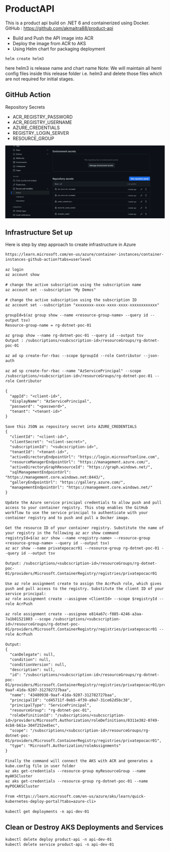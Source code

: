 # ProductAPI
This is a product api build on .NET 6 and containerized using Docker.
GitHub : https://github.com/akmaitra88/product-api

- Build and Push the API image into ACR
- Deploy the image from ACR to AKS
- Using Helm chart for packaging deployment
```
helm create helm3
```
here helm3 is release name and chart name
Note: We will maintain all heml config files inside this release folder i.e. helm3 and delete those files which are not required for initial stages.

## GitHub Action
Repository Secrets
- ACR_REGISTRY_PASSWORD
- ACR_REGISTRY_USERNAME
- AZURE_CREDENTIALS
- REGISTRY_LOGIN_SERVER
- RESOURCE_GROUP

![Alt text](image.png)

## Infrastructure Set up
Here is step by step approach to create infrastructure in Azure
```
https://learn.microsoft.com/en-us/azure/container-instances/container-instances-github-action?tabs=userlevel

az login
az account show

# change the active subscription using the subscription name
az account set --subscription "My Demos"

# change the active subscription using the subscription ID
az account set --subscription "xxxxxxxx-xxxx-xxxx-xxxx-xxxxxxxxxxxx"

groupId=$(az group show --name <resource-group-name> --query id --output tsv)
Resource-group-name = rg-dotnet-poc-01

az group show --name rg-dotnet-poc-01 --query id --output tsv
Output : /subscriptions/<subcscription-id>/resourceGroups/rg-dotnet-poc-01

az ad sp create-for-rbac --scope $groupId --role Contributor --json-auth

az ad sp create-for-rbac --name "AzServicePrincipal" --scope /subscriptions/<subcscription-id>/resourceGroups/rg-dotnet-poc-01 --role Contributor

{
  "appId": "<client-id>",
  "displayName": "AzServicePrincipal",
  "password": "<password>",
  "tenant": "<tenant-id>"
}

Save this JSON as repository secret into AZURE_CREDENTIALS
{
  "clientId": "<client-id>",
  "clientSecret": "<client-secret>",
  "subscriptionId": "<subcscription-id>",
  "tenantId": "<tenant-id>",
  "activeDirectoryEndpointUrl": "https://login.microsoftonline.com",
  "resourceManagerEndpointUrl": "https://management.azure.com/",
  "activeDirectoryGraphResourceId": "https://graph.windows.net/",
  "sqlManagementEndpointUrl": "https://management.core.windows.net:8443/",
  "galleryEndpointUrl": "https://gallery.azure.com/",
  "managementEndpointUrl": "https://management.core.windows.net/"
}

Update the Azure service principal credentials to allow push and pull access to your container registry. This step enables the GitHub workflow to use the service principal to authenticate with your container registry and to push and pull a Docker image.

Get the resource ID of your container registry. Substitute the name of your registry in the following az acr show command
registryId=$(az acr show --name <registry-name> --resource-group <resource-group-name> --query id --output tsv)
az acr show --name privatepocacr01 --resource-group rg-dotnet-poc-01 --query id --output tsv

Output: /subscriptions/<subcscription-id>/resourceGroups/rg-dotnet-poc-01/providers/Microsoft.ContainerRegistry/registries/privatepocacr01

Use az role assignment create to assign the AcrPush role, which gives push and pull access to the registry. Substitute the client ID of your service principal:
az role assignment create --assignee <ClientId> --scope $registryId --role AcrPush

az role assignment create --assignee e814a67c-f885-4246-a3aa-7a1b81521803 --scope /subscriptions/<subcscription-id>/resourceGroups/rg-dotnet-poc-01/providers/Microsoft.ContainerRegistry/registries/privatepocacr01 --role AcrPush

Output: 
{
  "canDelegate": null,
  "condition": null,
  "conditionVersion": null,
  "description": null,
  "id": "/subscriptions/<subcscription-id>/resourceGroups/rg-dotnet-poc-01/providers/Microsoft.ContainerRegistry/registries/privatepocacr01/providers/Microsoft.Authorization/roleAssignments/43480938-9aaf-41da-9207-312782727baa",
  "name": "43480938-9aaf-41da-9207-312782727baa",
  "principalId": "cd45711f-0eb5-4f39-a9a7-31ce62d5bc38",
  "principalType": "ServicePrincipal",
  "resourceGroup": "rg-dotnet-poc-01",
  "roleDefinitionId": "/subscriptions/<subcscription-id>/providers/Microsoft.Authorization/roleDefinitions/8311e382-0749-4cb8-b61a-304f252e45ec",
  "scope": "/subscriptions/<subcscription-id>/resourceGroups/rg-dotnet-poc-01/providers/Microsoft.ContainerRegistry/registries/privatepocacr01",
  "type": "Microsoft.Authorization/roleAssignments"
}

Finally the command will connect the AKS with ACR and generates a kube.config file in user folder
az aks get-credentials --resource-group myResourceGroup --name myAKSCluster
az aks get-credentials --resource-group rg-dotnet-poc-01 --name myPOCAKSCluster

From <https://learn.microsoft.com/en-us/azure/aks/learn/quick-kubernetes-deploy-portal?tabs=azure-cli> 

kubectl get deployments -n api-dev-01

```

## Clean or Destroy AKS Deployments and Services
```
kubectl delete deploy product-api -n api-dev-01
kubectl delete service product-api -n api-dev-01
```